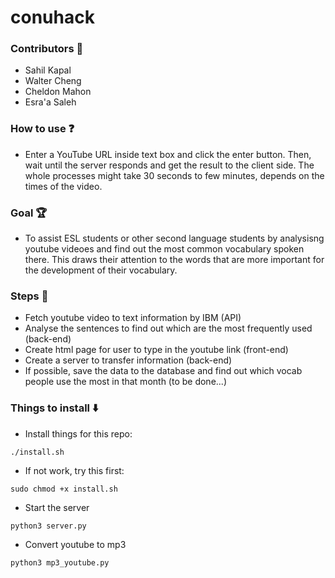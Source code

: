 # conuhack

### Contributors :busts_in_silhouette:
- Sahil Kapal
- Walter Cheng
- Cheldon Mahon
- Esra'a Saleh

### How to use :question:
- Enter a YouTube URL inside text box and click the enter button. Then, wait until the server responds and get the result to the client side. The whole processes might take 30 seconds to few minutes, depends on the times of the video.

### Goal :trophy:
- To assist ESL students or other second language students by analysisng youtube videoes and find out the most common vocabulary spoken there. This draws their attention to the words that are more important for the development of their vocabulary.

### Steps :feet:
- Fetch youtube video to text information by IBM (API)
- Analyse the sentences to find out which are the most frequently used (back-end)
- Create html page for user to type in the youtube link (front-end)
- Create a server to transfer information (back-end)
- If possible, save the data to the database and find out which vocab people use the most in that month (to be done...)

### Things to install :arrow_down:
- Install things for this repo:
```
./install.sh
```
- If not work, try this first:
```
sudo chmod +x install.sh
```

- Start the server
```
python3 server.py
```

- Convert youtube to mp3
```
python3 mp3_youtube.py
```

